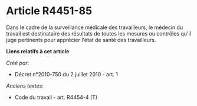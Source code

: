 # Article R4451-85

Dans le cadre de la surveillance médicale des travailleurs, le médecin du travail est destinataire des résultats de toutes
les mesures ou contrôles qu'il juge pertinents pour apprécier l'état de santé des travailleurs.

**Liens relatifs à cet article**

_Créé par_:

  - Décret n°2010-750 du 2 juillet 2010 - art. 1

_Anciens textes_:

  - Code du travail - art. R4454-4 (T)
